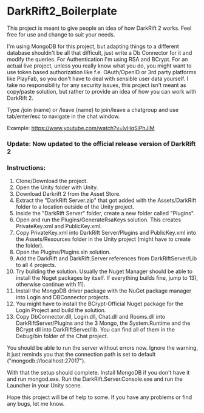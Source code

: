 # DarkRift2_Boilerplate

This project is meant to give people an idea of how DarkRift 2 works. Feel free for use and change to suit your needs.

I'm using MongoDB for this project, but adapting things to a different database shouldn't be all that difficult, just write a Db Connector for it and modify the queries. For Authentication I'm using RSA and BCrypt. For an actual live project, unless you really know what you do, you might want to use token based authorization like f.e. OAuth/OpenID or 3rd party platforms like PlayFab, so you don't have to deal with sensible user data yourself. I take no responsibility for any security issues, this project isn't meant as copy/paste solution, but rather to provide an idea of how you can work with DarkRift 2. 

Type /join (name) or /leave (name) to join/leave a chatgroup and use tab/enter/esc to navigate in the chat window.

Example: https://www.youtube.com/watch?v=IvHqSiPhJiM

### Update: Now updated to the official release version of DarkRift 2

### Instructions:

1) Clone/Download the project.
2) Open the Unity folder with Unity.
3) Download Darkrift 2 from the Asset Store.
4) Extract the "DarkRift Server.zip" that got added with the Assets/DarkRift folder to a location outside of the Unity project.
5) Inside the "DarkRift Server" folder, create a new folder called "Plugins".
6) Open and run the Plugins/GenerateRsaKeys solution. This creates PrivateKey.xml and PublicKey.xml.
7) Copy PrivateKey.xml into DarkRift Server/Plugins and PublicKey.xml into the Assets/Resources folder in the Unity project (might have to create the folder).
8) Open the Plugins/Plugins.sln solution.
9) Add the DarkRift and DarkRift.Server references from DarkRiftServer/Lib to all 4 projects.
10) Try building the solution. Usually the Nuget Manager should be able to install the Nuget packages by itself. If everything builds fine, jump to 13), otherwise continue with 11).
11) Install the MongoDB driver package with the NuGet package manager into Login and DBConnector projects.
12) You might have to install the BCrypt-Official Nuget package for the Login Project and build the solution.
13) Copy DbConnector.dll, Login.dll, Chat.dll and Rooms.dll into DarkRiftServer/Plugins and the 3 Mongo, the System.Runtime and the BCrypt dll into DarkRiftServer/lib. You can find all of them in the Debug/bin folder of the Chat project.

You should be able to run the server without errors now. 
Ignore the warning, it just reminds you that the connection path is set to default ("mongodb://localhost:27017").

With that the setup should complete. Install MongoDB if you don't have it and run mongod.exe.
Run the DarkRift.Server.Console.exe and run the Launcher in your Unity scene.

Hope this project will be of help to some. If you have any problems or find any bugs, let me know.
